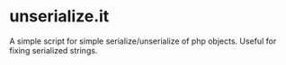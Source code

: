 unserialize.it
==============

A simple script for simple serialize/unserialize of php objects. Useful for fixing serialized strings.
